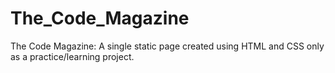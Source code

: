 # The_Code_Magazine
The Code Magazine: A single static page created using HTML and CSS only as a practice/learning project.
